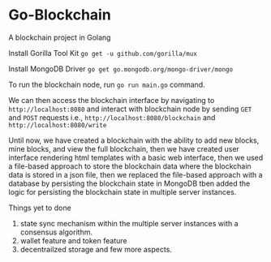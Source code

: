 # Go-Blockchain
A blockchain project in Golang

Install Gorilla Tool Kit
`go get -u github.com/gorilla/mux`

Install MongoDB Driver
`go get go.mongodb.org/mongo-driver/mongo`

To run the blockchain node, run `go run main.go` command.

We can then access the blockchain interface by navigating to `http://localhost:8080` and interact with blockchain node by sending `GET` and `POST` requests i.e.,
`http://localhost:8080/blockchain` and `http://localhost:8080/write`

Until now, we have created a blockchain with the ability to add new blocks, mine blocks, and view the full blockchain, then we have created user interface rendering html templates with a basic web interface, then we used a file-based approach to store the blockchain data where the blockchain data is stored in a json file, then we replaced the file-based approach with a database by persisting the blockchain state in MongoDB tben added the logic for persisting the blockchain state in multiple server instances.

Things yet to done
1. state sync mechanism within the multiple server instances with a consensus algorithm.
2. wallet feature and token feature
3. decentrailzed storage and few more aspects.



